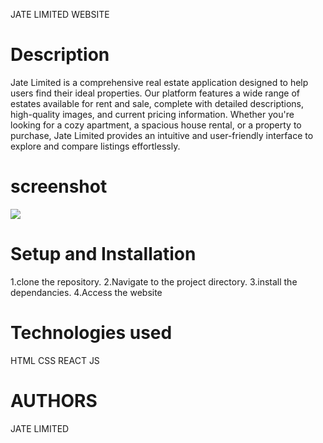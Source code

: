 JATE LIMITED WEBSITE

<h1>Description</h1>

<p>Jate Limited is a comprehensive real estate application designed to help users find their ideal properties. Our platform features a wide range of estates available for rent and sale, complete with detailed descriptions, high-quality images, and current pricing information. Whether you're looking for a cozy apartment, a spacious house rental, or a property to purchase, Jate Limited provides an intuitive and user-friendly interface to explore and compare listings effortlessly.</p>

<h1>screenshot</h1>
<img src="assets/Screenshot from 2024-05-31 21-35-01.png"/>
<h1>Setup and Installation</h1>

1.clone the repository.
2.Navigate to the project directory.
3.install the dependancies.
4.Access the website

<h1>Technologies used</h1>
HTML
CSS
REACT JS

<h1>AUTHORS</h1>
 JATE LIMITED
